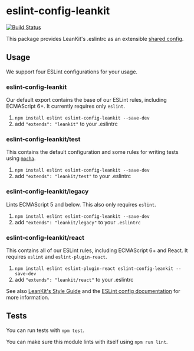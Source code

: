 # eslint-config-leankit

[![Build Status](https://travis-ci.org/LeanKit-Labs/eslint-config-leankit.svg?branch=master)](https://travis-ci.org/LeanKit-Labs/eslint-config-leankit)

This package provides LeanKit's .eslintrc as an extensible [shared config](http://eslint.org/docs/developer-guide/shareable-configs).

## Usage

We support four ESLint configurations for your usage.

### eslint-config-leankit

Our default export contains the base of our ESLint rules, including ECMAScript 6+. It currently requires only `eslint`.

1. `npm install eslint eslint-config-leankit --save-dev`
2. add `"extends": "leankit"` to your .eslintrc

### eslint-config-leankit/test

This contains the default configuration and some rules for writing tests using [`mocha`](https://mochajs.org/).

1. `npm install eslint eslint-config-leankit --save-dev`
2. add `"extends": "leankit/test"` to your .eslintrc

### eslint-config-leankit/legacy

Lints ECMAScript 5 and below. This also only requires `eslint`.

1. `npm install eslint eslint-config-leankit --save-dev`
2. add `"extends": "leankit/legacy"` to your `.eslintrc`

### eslint-config-leankit/react

This contains all of our ESLint rules, including ECMAScript 6+ and React. It requires `eslint` and `eslint-plugin-react`.

1. `npm install eslint eslint-plugin-react eslint-config-leankit --save-dev`
2. add `"extends": "leankit/react"` to your .eslintrc

See also [LeanKit's Style Guide](https://github.com/LeanKit-Labs/touchstone/wiki) and
the [ESLint config documentation](http://eslint.org/docs/user-guide/configuring)
for more information.

## Tests

You can run tests with `npm test`.

You can make sure this module lints with itself using `npm run lint`.
